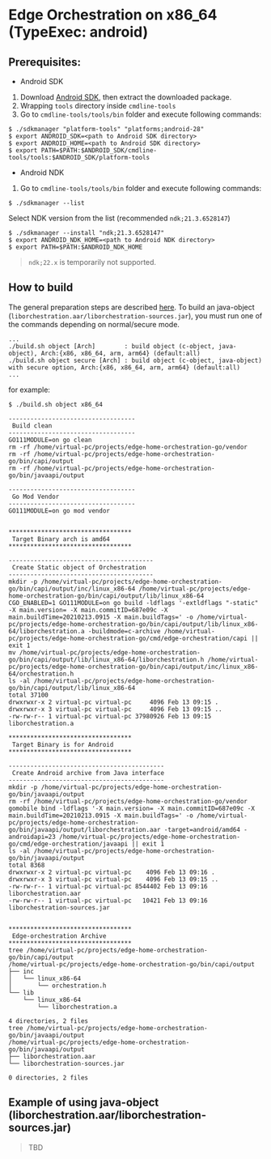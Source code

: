 # Edge Orchestration on x86_64 (TypeExec: android)

## Prerequisites:
- Android SDK
1. Download [Android SDK](https://developer.android.com/studio/index.html#command-tools), then extract the downloaded package.
2. Wrapping `tools` directory inside `cmdline-tools`
3. Go to `cmdline-tools/tools/bin` folder and execute following commands: 
```
$ ./sdkmanager "platform-tools" "platforms;android-28"
$ export ANDROID_SDK=<path to Android SDK directory>
$ export ANDROID_HOME=<path to Android SDK directory>
$ export PATH=$PATH:$ANDROID_SDK/cmdline-tools/tools:$ANDROID_SDK/platform-tools
```
- Android NDK
1. Go to `cmdline-tools/tools/bin` folder and execute following commands:
```
$ ./sdkmanager --list
```
Select NDK version from the list (recommended `ndk;21.3.6528147`)
```
$ ./sdkmanager --install "ndk;21.3.6528147"
$ export ANDROID_NDK_HOME=<path to Android NDK directory> 
$ export PATH=$PATH:$ANDROID_NDK_HOME
```
> `ndk;22.x` is temporarily not supported.

## How to build
The general preparation steps are described [here](x86_64_linux.md).
To build an java-object (`liborchestration.aar/liborchestration-sources.jar`), you must run one of the commands depending on normal/secure mode.
```
...
./build.sh object [Arch]        : build object (c-object, java-object), Arch:{x86, x86_64, arm, arm64} (default:all)
./build.sh object secure [Arch] : build object (c-object, java-object) with secure option, Arch:{x86, x86_64, arm, arm64} (default:all)
...

```
for example:
```
$ ./build.sh object x86_64

-----------------------------------
 Build clean
-----------------------------------
GO111MODULE=on go clean
rm -rf /home/virtual-pc/projects/edge-home-orchestration-go/vendor
rm -rf /home/virtual-pc/projects/edge-home-orchestration-go/bin/capi/output
rm -rf /home/virtual-pc/projects/edge-home-orchestration-go/bin/javaapi/output

-----------------------------------
 Go Mod Vendor
-----------------------------------
GO111MODULE=on go mod vendor


**********************************
 Target Binary arch is amd64 
**********************************

----------------------------------------
 Create Static object of Orchestration
----------------------------------------
mkdir -p /home/virtual-pc/projects/edge-home-orchestration-go/bin/capi/output/inc/linux_x86-64 /home/virtual-pc/projects/edge-home-orchestration-go/bin/capi/output/lib/linux_x86-64
CGO_ENABLED=1 GO111MODULE=on go build -ldflags '-extldflags "-static" -X main.version= -X main.commitID=687e09c -X main.buildTime=20210213.0915 -X main.buildTags=' -o /home/virtual-pc/projects/edge-home-orchestration-go/bin/capi/output/lib/linux_x86-64/liborchestration.a -buildmode=c-archive /home/virtual-pc/projects/edge-home-orchestration-go/cmd/edge-orchestration/capi || exit 1
mv /home/virtual-pc/projects/edge-home-orchestration-go/bin/capi/output/lib/linux_x86-64/liborchestration.h /home/virtual-pc/projects/edge-home-orchestration-go/bin/capi/output/inc/linux_x86-64/orchestration.h
ls -al /home/virtual-pc/projects/edge-home-orchestration-go/bin/capi/output/lib/linux_x86-64
total 37100
drwxrwxr-x 2 virtual-pc virtual-pc     4096 Feb 13 09:15 .
drwxrwxr-x 3 virtual-pc virtual-pc     4096 Feb 13 09:15 ..
-rw-rw-r-- 1 virtual-pc virtual-pc 37980926 Feb 13 09:15 liborchestration.a

**********************************
 Target Binary is for Android 
**********************************

-------------------------------------------
 Create Android archive from Java interface
-------------------------------------------
mkdir -p /home/virtual-pc/projects/edge-home-orchestration-go/bin/javaapi/output
rm -rf /home/virtual-pc/projects/edge-home-orchestration-go/vendor
gomobile bind -ldflags '-X main.version= -X main.commitID=687e09c -X main.buildTime=20210213.0915 -X main.buildTags=' -o /home/virtual-pc/projects/edge-home-orchestration-go/bin/javaapi/output/liborchestration.aar -target=android/amd64 -androidapi=23 /home/virtual-pc/projects/edge-home-orchestration-go/cmd/edge-orchestration/javaapi || exit 1
ls -al /home/virtual-pc/projects/edge-home-orchestration-go/bin/javaapi/output
total 8368
drwxrwxr-x 2 virtual-pc virtual-pc    4096 Feb 13 09:16 .
drwxrwxr-x 3 virtual-pc virtual-pc    4096 Feb 13 09:15 ..
-rw-rw-r-- 1 virtual-pc virtual-pc 8544402 Feb 13 09:16 liborchestration.aar
-rw-rw-r-- 1 virtual-pc virtual-pc   10421 Feb 13 09:16 liborchestration-sources.jar


**********************************
 Edge-orchestration Archive 
**********************************
tree /home/virtual-pc/projects/edge-home-orchestration-go/bin/capi/output
/home/virtual-pc/projects/edge-home-orchestration-go/bin/capi/output
├── inc
│   └── linux_x86-64
│       └── orchestration.h
└── lib
    └── linux_x86-64
        └── liborchestration.a

4 directories, 2 files
tree /home/virtual-pc/projects/edge-home-orchestration-go/bin/javaapi/output
/home/virtual-pc/projects/edge-home-orchestration-go/bin/javaapi/output
├── liborchestration.aar
└── liborchestration-sources.jar

0 directories, 2 files
```

## Example of using java-object (liborchestration.aar/liborchestration-sources.jar)

> TBD